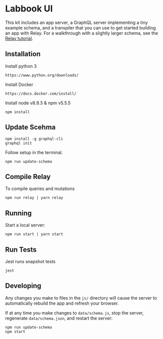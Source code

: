 # Labbook UI

This kit includes an app server, a GraphQL server implementing a tiny example schema, and a transpiler that you can use to get started building an app with Relay. For a walkthrough with a slightly larger schema, see the [Relay tutorial](https://facebook.github.io/relay/docs/tutorial.html).

## Installation

Install python 3
```
https://www.python.org/downloads/
```

Install Docker
```
https://docs.docker.com/install/
```

Install node v8.9.3 & npm v5.5.5

```
npm install
```

## Update Scehma

```
npm install -g graphql-cli
graphql init
```
Follow setup in the terminal.

```
npm run update-schema
```
## Compile Relay

To compile queries and mutations

```
npm run relay | yarn relay

```

## Running

Start a local server:

```
npm run start | yarn start
```


## Run Tests
Jest runs snapshot tests
```
jest
```

## Developing

Any changes you make to files in the `js/` directory will cause the server to
automatically rebuild the app and refresh your browser.

If at any time you make changes to `data/schema.js`, stop the server,
regenerate `data/schema.json`, and restart the server:

```
npm run update-schema
npm start
```
